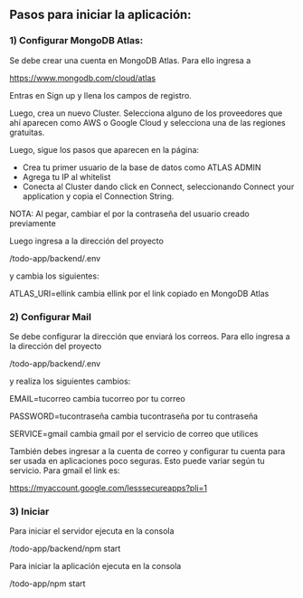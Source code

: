 ## Pasos para iniciar la aplicación:

### 1) Configurar MongoDB Atlas:

Se debe crear una cuenta en MongoDB Atlas. Para ello ingresa a

https://www.mongodb.com/cloud/atlas

Entras en Sign up y llena los campos de registro.

Luego, crea un nuevo Cluster. Selecciona alguno de los
proveedores que ahí aparecen como AWS o Google Cloud
y selecciona una de las regiones gratuitas.

Luego, sigue los pasos que aparecen en la página:
- Crea tu primer usuario de la base de datos como ATLAS ADMIN
- Agrega tu IP al whitelist
- Conecta al Cluster dando click en Connect, seleccionando
Connect your application y copia el Connection String.

NOTA: Al pegar, cambiar el <password> por la contraseña 
del usuario creado previamente

Luego ingresa a la dirección del proyecto

/todo-app/backend/.env 

y cambia los siguientes:

ATLAS_URI=ellink
cambia ellink por el link copiado en MongoDB Atlas


### 2) Configurar Mail

Se debe configurar la dirección que enviará los correos. Para ello
ingresa a la dirección del proyecto

/todo-app/backend/.env 

y realiza los siguientes cambios:

EMAIL=tucorreo 
cambia tucorreo por tu correo

PASSWORD=tucontraseña 
cambia tucontraseña por tu contraseña

SERVICE=gmail 
cambia gmail por el servicio de correo que utilices

También debes ingresar a la cuenta de correo y configurar
tu cuenta para ser usada en aplicaciones poco seguras. Esto
puede variar según tu servicio. Para gmail el link es:

https://myaccount.google.com/lesssecureapps?pli=1


### 3) Iniciar

Para iniciar el servidor ejecuta en la consola

/todo-app/backend/npm start

Para iniciar la aplicación ejecuta en la consola

/todo-app/npm start
